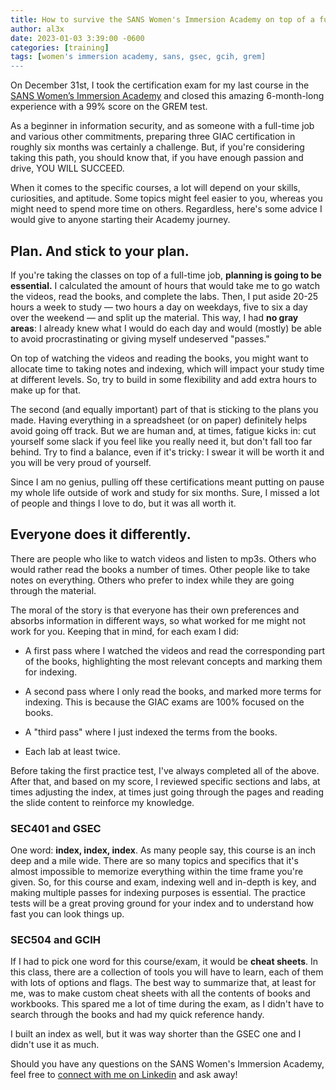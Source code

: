 ```yaml
---
title: How to survive the SANS Women's Immersion Academy on top of a full-time job (and have a lot of fun while doing it)
author: al3x
date: 2023-01-03 3:39:00 -0600
categories: [training]
tags: [women's immersion academy, sans, gsec, gcih, grem]
---
```

On December 31st, I took the certification exam for my last course in the [SANS Women’s Immersion Academy](https://cyb3rkitties.github.io/posts/SANS-Womens-Immersion-Academy-Im-in/) and closed this amazing 6-month-long experience with a 99% score on the GREM test.

As a beginner in information security, and as someone with a full-time job and various other commitments, preparing three GIAC certification in roughly six months was certainly a challenge. But, if you're considering taking this path, you should know that, if you have enough passion and drive, YOU WILL SUCCEED.

When it comes to the specific courses, a lot will depend on your skills, curiosities, and aptitude. Some topics might feel easier to you, whereas you might need to spend more time on others. Regardless, here's some advice I would give to anyone starting their Academy journey.

## Plan. And stick to your plan.

If you're taking the classes on top of a full-time job, **planning is going to be essential.** I calculated the amount of hours that would take me to go watch the videos, read the books, and complete the labs. Then, I put aside 20-25 hours a week to study — two hours a day on weekdays, five to six a day over the weekend — and split up the material. This way, I had **no gray areas**: I already knew what I would do each day and would (mostly) be able to avoid procrastinating or giving myself undeserved "passes."

On top of watching the videos and reading the books, you might want to allocate time to taking notes and indexing, which will impact your study time at different levels. So, try to build in some flexibility and add extra hours to make up for that.

The second (and equally important) part of that is sticking to the plans you made. Having everything in a spreadsheet (or on paper) definitely helps avoid going off track. But we are human and, at times, fatigue kicks in: cut yourself some slack if you feel like you really need it, but don't fall too far behind. Try to find a balance, even if it's tricky: I swear it will be worth it and you will be very proud of yourself.

Since I am no genius, pulling off these certifications meant putting on pause my whole life outside of work and study for six months. Sure, I missed a lot of people and things I love to do, but it was all worth it.

## Everyone does it differently.

There are people who like to watch videos and listen to mp3s. Others who would rather read the books a number of times. Other people like to take notes on everything. Others who prefer to index while they are going through the material.

The moral of the story is that everyone has their own preferences and absorbs information in different ways, so what worked for me might not work for you. Keeping that in mind, for each exam I did:

- A first pass where I watched the videos and read the corresponding part of the books, highlighting the most relevant concepts and marking them for indexing.

- A second pass where I only read the books, and marked more terms for indexing. This is because the GIAC exams are 100% focused on the books.

- A "third pass" where I just indexed the terms from the books.

- Each lab at least twice.

Before taking the first practice test, I've always completed all of the above. After that, and based on my score, I reviewed specific sections and labs, at times adjusting the index, at times just going through the pages and reading the slide content to reinforce my knowledge.

### SEC401 and GSEC

One word: **index, index, index**. As many people say, this course is an inch deep and a mile wide. There are so many topics and specifics that it's almost impossible to memorize everything within the time frame you're given. So, for this course and exam, indexing well and in-depth is key, and making multiple passes for indexing purposes is essential. The practice tests will be a great proving ground for your index and to understand how fast you can look things up.

### SEC504 and GCIH

If I had to pick one word for this course/exam, it would be **cheat sheets**. In this class, there are a collection of tools you will have to learn, each of them with lots of options and flags. The best way to summarize that, at least for me, was to make custom cheat sheets with all the contents of books and workbooks. This spared me a lot of time during the exam, as I didn't have to search through the books and had my quick reference handy.

I built an index as well, but it was way shorter than the GSEC one and I didn't use it as much.


Should you have any questions on the SANS Women's Immersion Academy, feel free to [connect with me on Linkedin](https://www.linkedin.com/in/alexperotti/) and ask away!

